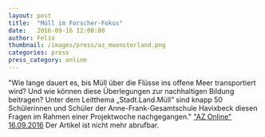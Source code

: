 ```yaml
---
layout: post
title:  "Müll im Forscher-Fokus"
date:   2016-09-16 12:00:00
author: Felix
thumbnail: /images/press/az_muensterland.png
categories: press
press_category: online
---
```

"Wie lange dauert es, bis Müll über die Flüsse ins offene Meer transportiert wird? Und wie können diese Überlegungen zur nachhaltigen Bildung beitragen? Unter dem Leitthema „Stadt.Land.Müll“ sind knapp 50 Schülerinnen und Schüler der Anne-Frank-Gesamtschule Havixbeck diesen Fragen im Rahmen einer Projektwoche nachgegangen."
<a href="https://www.az-online.de/">"AZ Online" 16.09.2016</a> Der Artikel ist nicht mehr abrufbar.
